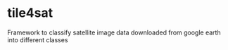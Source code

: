 # tile4sat
Framework to classify satellite image data downloaded from google earth into different classes
